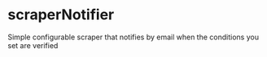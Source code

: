 scraperNotifier
===============

Simple configurable scraper that notifies by email when the conditions you set are verified
